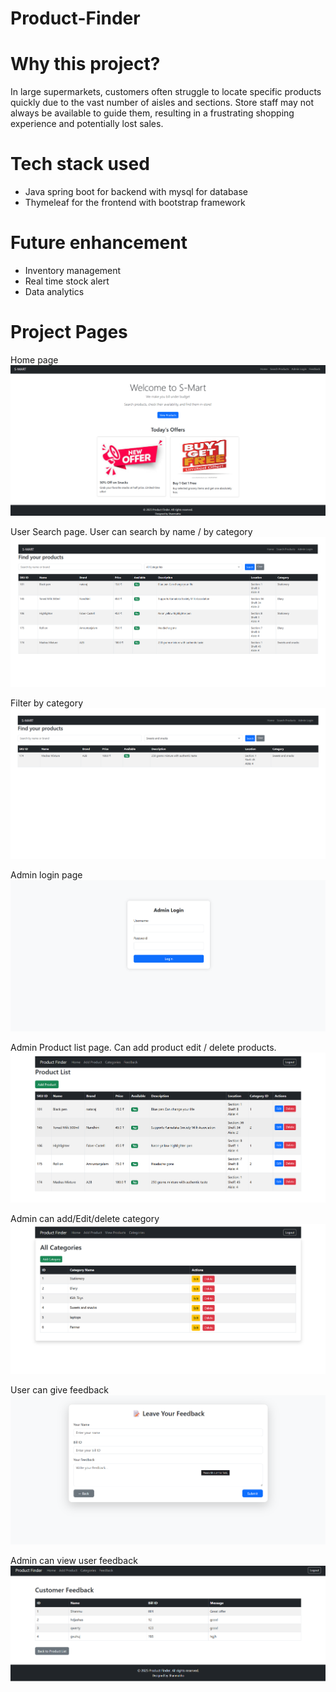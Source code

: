 
# Product-Finder

# Why this project?

In large supermarkets, customers often struggle to locate specific products quickly due to the vast number of aisles and sections. Store staff may not always be available to guide them, resulting in a frustrating shopping experience and potentially lost sales.

# Tech stack used

* Java spring boot for backend with mysql for database
* Thymeleaf for the frontend with bootstrap framework

# Future enhancement

* Inventory management
* Real time stock alert
* Data analytics


# Project Pages

Home page
![alt text](<Screenshot 2025-07-27 092758.png>)

User Search page. User can search by name / by category
![alt text](<Screenshot 2025-07-27 092809.png>)

Filter by category
![alt text](<Screenshot 2025-07-27 092823.png>) 

Admin login page
![alt text](<Screenshot 2025-07-27 092858.png>)

Admin Product list page. Can add product edit / delete products.
![alt text](<Screenshot 2025-07-27 092909.png>)

Admin can add/Edit/delete category
![alt text](<Screenshot 2025-07-27 093054.png>)

User can give feedback
![alt text](<Screenshot 2025-07-27 093137.png>)

Admin can view user feedback
![alt text](<Screenshot 2025-07-27 093122.png>)

